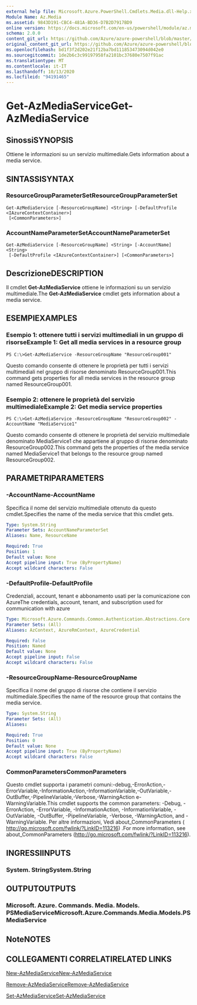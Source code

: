 ```yaml
---
external help file: Microsoft.Azure.PowerShell.Cmdlets.Media.dll-Help.xml
Module Name: Az.Media
ms.assetid: 9843D191-CBC4-481A-BD36-D7B2D7917BD9
online version: https://docs.microsoft.com/en-us/powershell/module/az.media/get-azmediaservice
schema: 2.0.0
content_git_url: https://github.com/Azure/azure-powershell/blob/master/src/Media/Media/help/Get-AzMediaService.md
original_content_git_url: https://github.com/Azure/azure-powershell/blob/master/src/Media/Media/help/Get-AzMediaService.md
ms.openlocfilehash: bd1f3f2d202e21f12ba7bd111853473094d042e0
ms.sourcegitcommit: 1de2b6c3c99197958fa2101bc37680e7507f91ac
ms.translationtype: MT
ms.contentlocale: it-IT
ms.lasthandoff: 10/13/2020
ms.locfileid: "94191465"
---
```

# <span data-ttu-id="a39ca-101">Get-AzMediaService</span><span class="sxs-lookup"><span data-stu-id="a39ca-101">Get-AzMediaService</span></span>

## <span data-ttu-id="a39ca-102">Sinossi</span><span class="sxs-lookup"><span data-stu-id="a39ca-102">SYNOPSIS</span></span>
<span data-ttu-id="a39ca-103">Ottiene le informazioni su un servizio multimediale.</span><span class="sxs-lookup"><span data-stu-id="a39ca-103">Gets information about a media service.</span></span>

## <span data-ttu-id="a39ca-104">SINTASSI</span><span class="sxs-lookup"><span data-stu-id="a39ca-104">SYNTAX</span></span>

### <span data-ttu-id="a39ca-105">ResourceGroupParameterSet</span><span class="sxs-lookup"><span data-stu-id="a39ca-105">ResourceGroupParameterSet</span></span>
```
Get-AzMediaService [-ResourceGroupName] <String> [-DefaultProfile <IAzureContextContainer>]
 [<CommonParameters>]
```

### <span data-ttu-id="a39ca-106">AccountNameParameterSet</span><span class="sxs-lookup"><span data-stu-id="a39ca-106">AccountNameParameterSet</span></span>
```
Get-AzMediaService [-ResourceGroupName] <String> [-AccountName] <String>
 [-DefaultProfile <IAzureContextContainer>] [<CommonParameters>]
```

## <span data-ttu-id="a39ca-107">Descrizione</span><span class="sxs-lookup"><span data-stu-id="a39ca-107">DESCRIPTION</span></span>
<span data-ttu-id="a39ca-108">Il cmdlet **Get-AzMediaService** ottiene le informazioni su un servizio multimediale.</span><span class="sxs-lookup"><span data-stu-id="a39ca-108">The **Get-AzMediaService** cmdlet gets information about a media service.</span></span>

## <span data-ttu-id="a39ca-109">ESEMPI</span><span class="sxs-lookup"><span data-stu-id="a39ca-109">EXAMPLES</span></span>

### <span data-ttu-id="a39ca-110">Esempio 1: ottenere tutti i servizi multimediali in un gruppo di risorse</span><span class="sxs-lookup"><span data-stu-id="a39ca-110">Example 1: Get all media services in a resource group</span></span>
```
PS C:\>Get-AzMediaService -ResourceGroupName "ResourceGroup001"
```

<span data-ttu-id="a39ca-111">Questo comando consente di ottenere le proprietà per tutti i servizi multimediali nel gruppo di risorse denominato ResourceGroup001.</span><span class="sxs-lookup"><span data-stu-id="a39ca-111">This command gets properties for all media services in the resource group named ResourceGroup001.</span></span>

### <span data-ttu-id="a39ca-112">Esempio 2: ottenere le proprietà del servizio multimediale</span><span class="sxs-lookup"><span data-stu-id="a39ca-112">Example 2: Get media service properties</span></span>
```
PS C:\>Get-AzMediaService -ResourceGroupName "ResourceGroup002" -AccountName "MediaService1"
```

<span data-ttu-id="a39ca-113">Questo comando consente di ottenere le proprietà del servizio multimediale denominato MediaService1 che appartiene al gruppo di risorse denominato ResourceGroup002.</span><span class="sxs-lookup"><span data-stu-id="a39ca-113">This command gets the properties of the media service named MediaService1 that belongs to the resource group named ResourceGroup002.</span></span>

## <span data-ttu-id="a39ca-114">PARAMETRI</span><span class="sxs-lookup"><span data-stu-id="a39ca-114">PARAMETERS</span></span>

### <span data-ttu-id="a39ca-115">-AccountName</span><span class="sxs-lookup"><span data-stu-id="a39ca-115">-AccountName</span></span>
<span data-ttu-id="a39ca-116">Specifica il nome del servizio multimediale ottenuto da questo cmdlet.</span><span class="sxs-lookup"><span data-stu-id="a39ca-116">Specifies the name of the media service that this cmdlet gets.</span></span>

```yaml
Type: System.String
Parameter Sets: AccountNameParameterSet
Aliases: Name, ResourceName

Required: True
Position: 1
Default value: None
Accept pipeline input: True (ByPropertyName)
Accept wildcard characters: False
```

### <span data-ttu-id="a39ca-117">-DefaultProfile</span><span class="sxs-lookup"><span data-stu-id="a39ca-117">-DefaultProfile</span></span>
<span data-ttu-id="a39ca-118">Credenziali, account, tenant e abbonamento usati per la comunicazione con Azure</span><span class="sxs-lookup"><span data-stu-id="a39ca-118">The credentials, account, tenant, and subscription used for communication with azure</span></span>

```yaml
Type: Microsoft.Azure.Commands.Common.Authentication.Abstractions.Core.IAzureContextContainer
Parameter Sets: (All)
Aliases: AzContext, AzureRmContext, AzureCredential

Required: False
Position: Named
Default value: None
Accept pipeline input: False
Accept wildcard characters: False
```

### <span data-ttu-id="a39ca-119">-ResourceGroupName</span><span class="sxs-lookup"><span data-stu-id="a39ca-119">-ResourceGroupName</span></span>
<span data-ttu-id="a39ca-120">Specifica il nome del gruppo di risorse che contiene il servizio multimediale.</span><span class="sxs-lookup"><span data-stu-id="a39ca-120">Specifies the name of the resource group that contains the media service.</span></span>

```yaml
Type: System.String
Parameter Sets: (All)
Aliases:

Required: True
Position: 0
Default value: None
Accept pipeline input: True (ByPropertyName)
Accept wildcard characters: False
```

### <span data-ttu-id="a39ca-121">CommonParameters</span><span class="sxs-lookup"><span data-stu-id="a39ca-121">CommonParameters</span></span>
<span data-ttu-id="a39ca-122">Questo cmdlet supporta i parametri comuni:-debug,-ErrorAction,-ErrorVariable,-InformationAction,-InformationVariable,-OutVariable,-OutBuffer,-PipelineVariable,-Verbose,-WarningAction e-WarningVariable.</span><span class="sxs-lookup"><span data-stu-id="a39ca-122">This cmdlet supports the common parameters: -Debug, -ErrorAction, -ErrorVariable, -InformationAction, -InformationVariable, -OutVariable, -OutBuffer, -PipelineVariable, -Verbose, -WarningAction, and -WarningVariable.</span></span> <span data-ttu-id="a39ca-123">Per altre informazioni, Vedi about_CommonParameters ( http://go.microsoft.com/fwlink/?LinkID=113216) .</span><span class="sxs-lookup"><span data-stu-id="a39ca-123">For more information, see about_CommonParameters (http://go.microsoft.com/fwlink/?LinkID=113216).</span></span>

## <span data-ttu-id="a39ca-124">INGRESSI</span><span class="sxs-lookup"><span data-stu-id="a39ca-124">INPUTS</span></span>

### <span data-ttu-id="a39ca-125">System. String</span><span class="sxs-lookup"><span data-stu-id="a39ca-125">System.String</span></span>

## <span data-ttu-id="a39ca-126">OUTPUT</span><span class="sxs-lookup"><span data-stu-id="a39ca-126">OUTPUTS</span></span>

### <span data-ttu-id="a39ca-127">Microsoft. Azure. Commands. Media. Models. PSMediaService</span><span class="sxs-lookup"><span data-stu-id="a39ca-127">Microsoft.Azure.Commands.Media.Models.PSMediaService</span></span>

## <span data-ttu-id="a39ca-128">Note</span><span class="sxs-lookup"><span data-stu-id="a39ca-128">NOTES</span></span>

## <span data-ttu-id="a39ca-129">COLLEGAMENTI CORRELATI</span><span class="sxs-lookup"><span data-stu-id="a39ca-129">RELATED LINKS</span></span>

[<span data-ttu-id="a39ca-130">New-AzMediaService</span><span class="sxs-lookup"><span data-stu-id="a39ca-130">New-AzMediaService</span></span>](./New-AzMediaService.md)

[<span data-ttu-id="a39ca-131">Remove-AzMediaService</span><span class="sxs-lookup"><span data-stu-id="a39ca-131">Remove-AzMediaService</span></span>](./Remove-AzMediaService.md)

[<span data-ttu-id="a39ca-132">Set-AzMediaService</span><span class="sxs-lookup"><span data-stu-id="a39ca-132">Set-AzMediaService</span></span>](./Set-AzMediaService.md)



